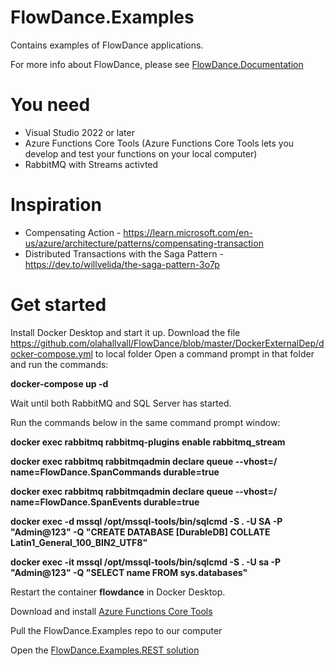 # FlowDance.Examples
Contains examples of FlowDance applications.

For more info about FlowDance, please see [FlowDance.Documentation](https://olahallvall.github.io/FlowDance.Documentation/)

# You need
* Visual Studio 2022 or later
* Azure Functions Core Tools (Azure Functions Core Tools lets you develop and test your functions on your local computer)
* RabbitMQ with Streams activted

# Inspiration
* Compensating Action - https://learn.microsoft.com/en-us/azure/architecture/patterns/compensating-transaction
* Distributed Transactions with the Saga Pattern - https://dev.to/willvelida/the-saga-pattern-3o7p

# Get started
Install Docker Desktop and start it up.
Download the file https://github.com/olahallvall/FlowDance/blob/master/DockerExternalDep/docker-compose.yml to local folder
Open a command prompt in that folder and run the commands: 
 
**docker-compose up -d**

Wait until both RabbitMQ and SQL Server has started.

Run the commands below in the same command prompt window: 

**docker exec rabbitmq rabbitmq-plugins enable rabbitmq_stream**

**docker exec rabbitmq rabbitmqadmin declare queue --vhost=/ name=FlowDance.SpanCommands durable=true**

**docker exec rabbitmq rabbitmqadmin declare queue --vhost=/ name=FlowDance.SpanEvents durable=true**
 
**docker exec -d mssql /opt/mssql-tools/bin/sqlcmd -S . -U SA -P "Admin@123" -Q "CREATE DATABASE [DurableDB] COLLATE Latin1_General_100_BIN2_UTF8"**

**docker exec -it mssql /opt/mssql-tools/bin/sqlcmd -S . -U sa -P "Admin@123" -Q "SELECT name FROM sys.databases"**
 
Restart the container **flowdance** in Docker Desktop. 

Download and install [Azure Functions Core Tools](https://go.microsoft.com/fwlink/?linkid=2174087)

Pull the FlowDance.Examples repo to our computer

Open the [FlowDance.Examples.REST solution](https://github.com/olahallvall/FlowDance.Examples/blob/main/FlowDance.Examples.REST.sln)  
